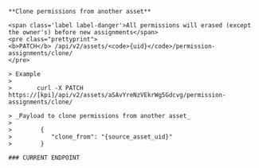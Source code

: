     **Clone permissions from another asset**

    <span class='label label-danger'>All permissions will erased (except the owner's) before new assignments</span>
    <pre class="prettyprint">
    <b>PATCH</b> /api/v2/assets/<code>{uid}</code>/permission-assignments/clone/
    </pre>

    > Example
    >
    >       curl -X PATCH https://[kpi]/api/v2/assets/aSAvYreNzVEkrWg5Gdcvg/permission-assignments/clone/

    > _Payload to clone permissions from another asset_
    >
    >        {
    >           "clone_from": "{source_asset_uid}"
    >        }

    ### CURRENT ENDPOINT
